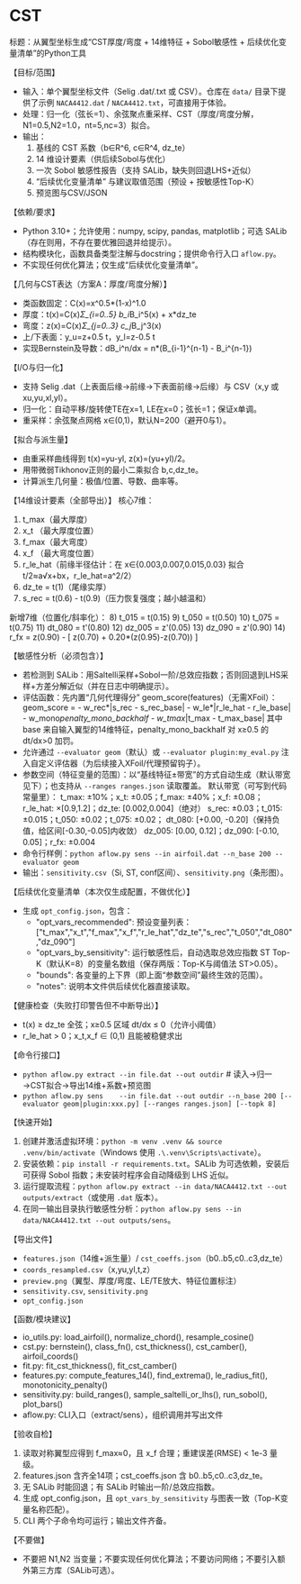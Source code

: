 # CST
标题：从翼型坐标生成“CST厚度/弯度 + 14维特征 + Sobol敏感性 + 后续优化变量清单”的Python工具

【目标/范围】
- 输入：单个翼型坐标文件（Selig .dat/.txt 或 CSV）。仓库在 `data/` 目录下提供了示例 `NACA4412.dat` / `NACA4412.txt`，可直接用于体验。
- 处理：归一化（弦长=1）、余弦聚点重采样、CST（厚度/弯度分解，N1=0.5,N2=1.0，nt=5,nc=3）拟合。
- 输出：
  1) 基线的 CST 系数（b∈R^6, c∈R^4, dz_te）
  2) 14 维设计要素（供后续Sobol与优化）
  3) 一次 Sobol 敏感性报告（支持 SALib，缺失则回退LHS+近似）
  4) “后续优化变量清单” 与建议取值范围（预设 + 按敏感性Top-K）
  5) 预览图与CSV/JSON

【依赖/要求】
- Python 3.10+；允许使用：numpy, scipy, pandas, matplotlib；可选 SALib（存在则用，不存在要优雅回退并给提示）。
- 结构模块化，函数具备类型注解与docstring；提供命令行入口 `aflow.py`。
- 不实现任何优化算法；仅生成“后续优化变量清单”。

【几何与CST表达（方案A：厚度/弯度分解）】
- 类函数固定：C(x)=x^0.5*(1-x)^1.0
- 厚度：t(x)=C(x)*Σ_{i=0..5} b_i*B_i^5(x) + x*dz_te
- 弯度：z(x)=C(x)*Σ_{j=0..3} c_j*B_j^3(x)
- 上/下表面：y_u=z+0.5 t，y_l=z-0.5 t
- 实现Bernstein及导数：dB_i^n/dx = n*(B_{i-1}^{n-1} - B_i^{n-1})

【I/O与归一化】
- 支持 Selig .dat（上表面后缘→前缘→下表面前缘→后缘）与 CSV（x,y 或 xu,yu,xl,yl）。
- 归一化：自动平移/旋转使TE在x=1, LE在x=0；弦长=1；保证x单调。
- 重采样：余弦聚点网格 x∈(0,1)，默认N=200（避开0与1）。

【拟合与派生量】
- 由重采样曲线得到 t(x)=yu-yl, z(x)=(yu+yl)/2。
- 用带微弱Tikhonov正则的最小二乘拟合 b,c,dz_te。
- 计算派生几何量：极值/位置、导数、曲率等。

【14维设计要素（全部导出）】
核心7维：
1) t_max（最大厚度）
2) x_t  （最大厚度位置）
3) f_max（最大弯度）
4) x_f  （最大弯度位置）
5) r_le_hat（前缘半径估计：在 x∈{0.003,0.007,0.015,0.03} 拟合 t/2≈a√x+bx，r_le_hat=a^2/2）
6) dz_te = t(1)（尾缘实厚）
7) s_rec = t(0.6) - t(0.9)（压力恢复强度；越小越温和）

新增7维（位置化/斜率化）：
8)  t_015 = t(0.15)
9)  t_050 = t(0.50)
10) t_075 = t(0.75)
11) dt_080 = t'(0.80)
12) dz_005 = z'(0.05)
13) dz_090 = z'(0.90)
14) r_fx = z(0.90) - [ z(0.70) + 0.20*(z(0.95)-z(0.70)) ]

【敏感性分析（必须包含）】
- 若检测到 SALib：用Saltelli采样+Sobol一阶/总效应指数；否则回退到LHS采样+方差分解近似（并在日志中明确提示）。
- 评估函数：先内置“几何代理得分” geom_score(features)（无需XFoil）：
  geom_score = - w_rec*|s_rec - s_rec_base|
               - w_le*|r_le_hat - r_le_base|
               - w_mono*penalty_mono_backhalf
               - w_tmax*|t_max - t_max_base|
  其中 base 来自输入翼型的14维特征，penalty_mono_backhalf 对 x≥0.5 的 dt/dx>0 加罚。
- 允许通过 `--evaluator geom`（默认）或 `--evaluator plugin:my_eval.py` 注入自定义评估器（为后续接入XFoil/代理预留钩子）。
- 参数空间（特征变量的范围）：以“基线特征±带宽”的方式自动生成（默认带宽见下）；也支持从 `--ranges ranges.json` 读取覆盖。
  默认带宽（可写到代码常量里）：
  t_max: ±10%；x_t: ±0.05；f_max: ±40%；x_f: ±0.08；
  r_le_hat: ×[0.9,1.2]；dz_te: [0.002,0.004]（绝对）
  s_rec: ±0.03；t_015: ±0.015；t_050: ±0.02；t_075: ±0.02；
  dt_080: [+0.00, -0.20]（保持负值，给区间[-0.30,-0.05]内收敛）
  dz_005: [0.00, 0.12]；dz_090: [-0.10, 0.05]；r_fx: ±0.004
- 命令行样例：`python aflow.py sens --in airfoil.dat --n_base 200 --evaluator geom`
- 输出：`sensitivity.csv`（Si, ST, conf区间）、`sensitivity.png`（条形图）。

【后续优化变量清单（本次仅生成配置，不做优化）】
- 生成 `opt_config.json`，包含：
  - "opt_vars_recommended": 预设变量列表：
    ["t_max","x_t","f_max","x_f","r_le_hat","dz_te","s_rec","t_050","dt_080","dz_090"]
  - "opt_vars_by_sensitivity": 运行敏感性后，自动选取总效应指数 ST Top-K（默认K=8）的变量名数组（保存两版：Top-K与阈值法 ST>0.05）。
  - "bounds": 各变量的上下界（即上面“参数空间”最终生效的范围）。
  - "notes": 说明本文件供后续优化器直接读取。

【健康检查（失败打印警告但不中断导出）】
- t(x) ≥ dz_te 全弦；x≥0.5 区域 dt/dx ≤ 0（允许小阈值）
- r_le_hat > 0；x_t,x_f ∈ (0,1) 且能被稳健求出

【命令行接口】
- `python aflow.py extract --in file.dat --out outdir`   # 读入→归一→CST拟合→导出14维+系数+预览图
- `python aflow.py sens    --in file.dat --out outdir --n_base 200 [--evaluator geom|plugin:xxx.py] [--ranges ranges.json] [--topk 8]`

【快速开始】
1. 创建并激活虚拟环境：`python -m venv .venv && source .venv/bin/activate`（Windows 使用 `.\.venv\Scripts\activate`）。
2. 安装依赖：`pip install -r requirements.txt`。SALib 为可选依赖，安装后可获得 Sobol 指数；未安装时程序会自动降级到 LHS 近似。
3. 运行提取流程：`python aflow.py extract --in data/NACA4412.txt --out outputs/extract`（或使用 `.dat` 版本）。
4. 在同一输出目录执行敏感性分析：`python aflow.py sens --in data/NACA4412.txt --out outputs/sens`。

【导出文件】
- `features.json`（14维+派生量）/ `cst_coeffs.json`（b0..b5,c0..c3,dz_te）
- `coords_resampled.csv`（x,yu,yl,t,z）
- `preview.png`（翼型、厚度/弯度、LE/TE放大、特征位置标注）
- `sensitivity.csv`, `sensitivity.png`
- `opt_config.json`

【函数/模块建议】
- io_utils.py: load_airfoil(), normalize_chord(), resample_cosine()
- cst.py: bernstein(), class_fn(), cst_thickness(), cst_camber(), airfoil_coords()
- fit.py: fit_cst_thickness(), fit_cst_camber()
- features.py: compute_features_14(), find_extrema(), le_radius_fit(), monotonicity_penalty()
- sensitivity.py: build_ranges(), sample_saltelli_or_lhs(), run_sobol(), plot_bars()
- aflow.py: CLI入口（extract/sens），组织调用并写出文件

【验收自检】
1) 读取对称翼型应得到 f_max≈0，且 x_f 合理；重建误差(RMSE) < 1e-3 量级。
2) features.json 含齐全14项；cst_coeffs.json 含 b0..b5,c0..c3,dz_te。
3) 无 SALib 时能回退；有 SALib 时输出一阶/总效应指数。
4) 生成 opt_config.json，且 `opt_vars_by_sensitivity` 与图表一致（Top-K变量名称匹配）。
5) CLI 两个子命令均可运行；输出文件齐备。

【不要做】
- 不要把 N1,N2 当变量；不要实现任何优化算法；不要访问网络；不要引入额外第三方库（SALib可选）。

